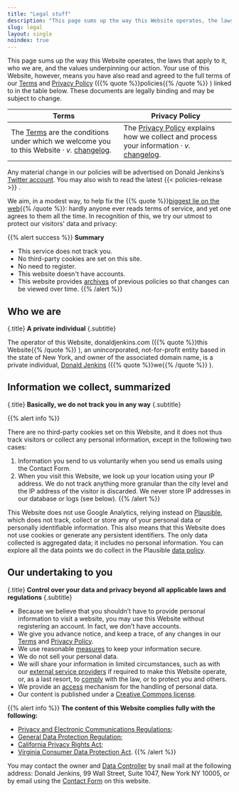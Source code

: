```yaml
---
title: "Legal stuff"
description: "This page sums up the way this Website operates, the laws that apply to it, who we are, and the values underpinning our action."
slug: legal
layout: single
noindex: true
---
```


This page sums up the way this Website operates, the laws that apply to it, who we are, and the values underpinning our action. Your use of this Website, however, means you have also read and agreed to the full terms of our [Terms](/policies/terms/) and [Privacy Policy](/policies/privacy/) ({{% quote %}}policies{{% /quote %}} ) linked to in the table below. These documents are legally binding and may be subject to change.

| Terms                                                                                                                                                                               | Privacy Policy                                                                                                                                                                          |
| ----------------------------------------------------------------------------------------------------------------------------------------------------------------------------------- | --------------------------------------------------------------------------------------------------------------------------------------------------------------------------------------- |
| The [Terms](/policies/terms/) are the conditions under which we welcome you to this Website &#183; _v._ [changelog](https://documentation.donaldjenkins.com/docs/changelog/terms/). | The [Privacy Policy](/policies/privacy/) explains how we collect and process your information &#183; _v._ [changelog](https://documentation.donaldjenkins.com/docs/changelog/privacy/). |

Any material change in our policies will be advertised on Donald Jenkins’s [Twitter account](https://www.twitter.com/donaldjenkins). You may also wish to read the latest {{< policies-release >}} .

We aim, in a modest way, to help fix the {{% quote %}}[biggest lie on the web](https://tosdr.org/en/about){{% /quote %}}: hardly anyone ever reads terms of service, and yet one agrees to them all the time. In recognition of this, we try our utmost to protect our visitors' data and privacy:

{{% alert success %}}
**Summary**

- This service does not track you.
- No third-party cookies are set on this site.
- No need to register.
- This website doesn't have accounts.
- This website provides [archives](https://documentation.donaldjenkins.com/) of previous policies so that changes can be viewed over time.
  {{% /alert %}}

## Who we are
{.title}
**A private individual**
{.subtitle}

The operator of this Website, donaldjenkins.com ({{% quote %}}this Website{{% /quote %}} ), an unincorporated, not-for-profit entity based in the state of New York, and owner of the associated domain name, is a private individual, [Donald Jenkins](https://www.twitter.com/donaldjenkins) ({{% quote %}}we{{% /quote %}} ).

## Information we collect, summarized
{.title}
**Basically, we do not track you in any way**
{.subtitle}

{{% alert info %}}

There are no third-party cookies set on this Website, and it does not thus track visitors or collect any personal information, except in the following two cases:

1. Information you send to us voluntarily when you send us emails using the Contact Form.
2. When you visit this Website, we look up your location using your IP address. We do not track anything more granular than the city level and the IP address of the visitor is discarded. We never store IP addresses in our database or logs (see below).
   {{% /alert %}}

This Website does not use Google Analytics, relying instead on [Plausible](https://plausible.io/), which does not track, collect or store any of your personal data or personally identifiable information. This also means that this Website does not use cookies or generate any persistent identifiers. The only data collected is aggregated data; it includes no personal information. You can explore all the data points we do collect in the Plausible [data policy](https://plausible.io/data-policy).

## Our undertaking to you
{.title}
**Control over your data and privacy beyond all applicable laws and regulations**
{.subtitle}

- Because we believe that you shouldn’t have to provide personal information to visit a website, you may use this Website without registering an account. In fact, we don’t have accounts.
- We give you advance notice, and keep a trace, of any changes in our [Terms](https://documentation.donaldjenkins.com/docs/changelog/terms/) and [Privacy Policy](https://documentation.donaldjenkins.com/docs/changelog/privacy/).
- We use reasonable [measures](/policies/privacy#web-host-and-data-retention) to keep your information secure.
- We do not sell your personal data.
- We will share your information in limited circumstances, such as with our [external service providers](/policies/privacy#other-external-service-providers) if required to make this Website operate, or, as a last resort, to [comply](/policies/privacy#compliance-with-other-legal-obligations) with the law, or to protect you and others.
- We provide an [access](/policies/privacy#access-to-your-data) mechanism for the handling of personal data.
- Our content is published under a [Creative Commons license](https://creativecommons.org/licenses/).

{{% alert info %}}
**The content of this Website complies fully with the following:**

- [Privacy and Electronic Communications Regulations](https://www.legislation.gov.uk/uksi/2003/2426/contents/made);
- [General Data Protection Regulation](https://gdpr.eu/);
- [California Privacy Rights Act](https://oag.ca.gov/privacy/ccpa);
- [Virginia Consumer Data Protection Act](https://www.oag.state.va.us/consumer-protection/files/tips-and-info/Virginia-Consumer-Data-Protection-Act-Summary-2-2-23.pdf).
  {{% /alert %}}

You may contact the owner and [Data Controller](https://iapp.org/resources/article/data-controller/) by snail mail at the following address: Donald Jenkins, 99 Wall Street, Suite 1047, New York NY 10005, or by email using the [Contact Form](/contact) on this website.
